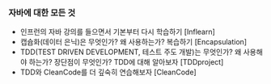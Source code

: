 ### 자바에 대한 모든 것
- 인프런의 자바 강의를 들으면서 기본부터 다시 학습하기 [Inflearn]
- 캡슙화(데이터 은닉)은 무엇인가? 왜 사용하는가? 복습하기 [Encapsulation]
- TDD(TEST DRIVEN DEVELOPMENT, 테스트 주도 개발)는 무엇인가? 왜 사용해야 하는가? 장단점이 무엇인가? TDD에 대해 알아보자 [TDDproject]
- TDD와 CleanCode를 더 깊숙히 연습해보자 [CleanCode]
